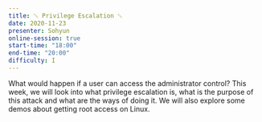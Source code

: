 ```yaml
---
title: ␛ Privilege Escalation ␛
date: 2020-11-23
presenter: Sohyun
online-session: true
start-time: "18:00"
end-time: "20:00"
difficulty: I
---
```


What would happen if a user can access the administrator control? This week, we will look into what privilege escalation is, what is the purpose of this attack and what are the ways of doing it. We will also explore some demos about getting root access on Linux.